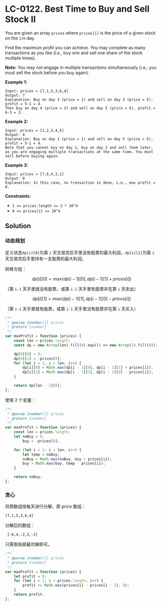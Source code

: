 # LC-0122. Best Time to Buy and Sell Stock II

You are given an array `prices` where `prices[i]` is the price of a given stock on the `ith` day.

Find the maximum profit you can achieve. You may complete as many transactions as you like (i.e., buy one and sell one share of the stock multiple times).

**Note:** You may not engage in multiple transactions simultaneously (i.e., you must sell the stock before you buy again).

**Example 1:**

```
Input: prices = [7,1,5,3,6,4]
Output: 7
Explanation: Buy on day 2 (price = 1) and sell on day 3 (price = 5), profit = 5-1 = 4.
Then buy on day 4 (price = 3) and sell on day 5 (price = 6), profit = 6-3 = 3.
```

**Example 2:**

```
Input: prices = [1,2,3,4,5]
Output: 4
Explanation: Buy on day 1 (price = 1) and sell on day 5 (price = 5), profit = 5-1 = 4.
Note that you cannot buy on day 1, buy on day 2 and sell them later, as you are engaging multiple transactions at the same time. You must sell before buying again.
```

**Example 3:**

```
Input: prices = [7,6,4,3,1]
Output: 0
Explanation: In this case, no transaction is done, i.e., max profit = 0.
```

**Constraints:**

-   `1 <= prices.length <= 3 * 10^4`
-   `0 <= prices[i] <= 10^4`

## Solution

### 动态规划

定义状态`dp[i][0]`为第 `i` 天交易完后手里没有股票的最大利润，`dp[i][1]`为第 `i` 天交易完后手里持有一支股票的最大利润。

转移方程：

$$
dp[i][0] = max\{dp[i - 1][0], dp[i - 1][1] + prices[i]\}
$$

（第 `i-1` 天手里就没有股票，或第 `i-1` 天手里有股票并在第 `i` 天卖出）

$$
dp[i][1] = max\{dp[i - 1][1], dp[i - 1][0] - prices[i]\}
$$

（第 `i-1` 天手里就有股票，或第 `i-1` 天手里没有股票并在第 `i` 天买入）

```javascript
/**
 * @param {number[]} prices
 * @return {number}
 */
var maxProfit = function (prices) {
    const len = prices.length;
    const dp = new Array(len).fill(0).map(() => new Array(2).fill(0));

    dp[0][0] = 0;
    dp[0][1] = -prices[0];
    for (let i = 1; i < len; i++) {
        dp[i][0] = Math.max(dp[i - 1][0], dp[i - 1][1] + prices[i]);
        dp[i][1] = Math.max(dp[i - 1][1], dp[i - 1][0] - prices[i]);
    }

    return dp[len - 1][0];
};
```

使用 2 个变量：

```javascript
/**
 * @param {number[]} prices
 * @return {number}
 */
var maxProfit = function (prices) {
    const len = prices.length;
    let noBuy = 0,
        buy = -prices[0];

    for (let i = 1; i < len; i++) {
        let temp = noBuy;
        noBuy = Math.max(noBuy, buy + prices[i]);
        buy = Math.max(buy, temp - prices[i]);
    }

    return noBuy;
};
```

### 贪心

将原数组按每天进行分解，原 price 数组：

```
[7,1,5,3,6,4]
```

分解后的数组：

```
 [-6,4,-2,3,-2]
```

只需取局部最优解即可。

```javascript
/**
 * @param {number[]} prices
 * @return {number}
 */
var maxProfit = function (prices) {
    let profit = 0;
    for (let i = 1; i < prices.length; i++) {
        profit += Math.max(prices[i] - prices[i - 1], 0);
    }
    return profit;
};
```
